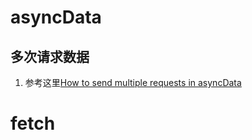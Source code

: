 # asyncData
## 多次请求数据
  1. 参考这里[How to send multiple requests in asyncData](https://github.com/nuxt/nuxt.js/issues/978)
# fetch
